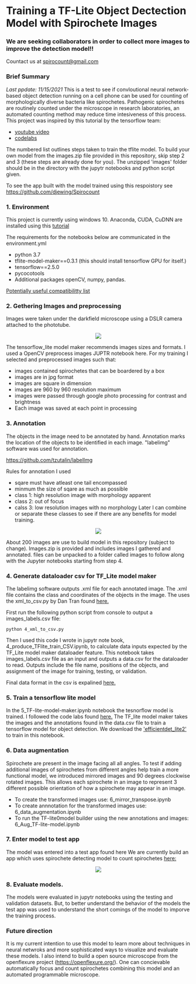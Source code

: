 # Training a TF-Lite Object Dectection Model with Spirochete Images

### We are seeking collaborators in order to collect more images to improve the detection model!!
Countact us at spirocount@gmail.com

### Brief Summary
*Last ppdate: 11/15/2021*
This is a test to see if convloutional neural network-based object detection running on a cell phone can be used for counting of morphologically diverse bacteria like spirochetes. Pathogenic spirochetes are routinely counted under the microscope in research laboratories, an automated counting method may reduce time intesiveness of this process. This project was inspired by this tutorial by the tensorflow team: 

* [youtube video](https://www.youtube.com/watch?v=vLxn5mOuWAk&t=1529s)
* [codelabs](https://codelabs.developers.google.com/tflite-object-detection-android#0)

The numbered list outlines steps taken to train the tflite model. To build your own model from the images.zip file provided in this repository, skip step 2 and 3 (these steps are already done for you). The unzipped 'images' folder should be in the directory with the jupytr notebooks and python script given.

To see the app built with the model trained using this respoistory see https://github.com/djewing/Spirocount


### 1. Environment

This project is currently using windows 10. Anaconda, CUDA, CuDNN are installed using this [tutorial](https://github.com/EdjeElectronics/TensorFlow-Object-Detection-API-Tutorial-Train-Multiple-Objects-Windows-10)

The requirements for the notebooks below are communicated in the environment.yml
* python 3.7
* tflite-model-maker==0.3.1 (this should install tensorflow GPU for itself.)
* tensorflow==2.5.0
* pycocotools
* Additional packages openCV, numpy, pandas.

[Potentially useful compatibilitty list](https://www.tensorflow.org/install/source#tested_build_configurations)


### 2. Gethering Images and preprocessing

Images were taken under the darkfield microscope using a DSLR camera attached to the phototube.

<p align="center">
  <img src="docs/2.jpg">
</p>

The tensorflow_lite model maker recommends images sizes and formats. I used a OpenCV preprocess images JUPTR notebook here. For my training I selected and preprocessed images such that:
* images contained spirochetes that can be boardered by a box
* images are in jpg format
* images are square in dimension
* images are 960 by 960 resolution maximum 
* images were passed through google photo processing for contrast and brightness
* Each image was saved at each point in processing


### 3. Annotation

The objects in the image need to be annotated by hand. Annotation marks the location of the objects to be identified in each image. "labelimg" software was used for annotation.

https://github.com/tzutalin/labelImg

Rules for annotation I used
* sqare must have atleast one tail encompassed
* minmum the size of sqare as much as possible 
* class 1: high resolution image with morphology apparent
* class 2: out of focus
* calss 3: low resolution images with no morphology
Later I can combine or separate these classes to see if there are any benefits for model training.

<p align="center">
  <img src="docs/labelimg.PNG">
</p>

About 200 images are use to build model in this repository (subject to change). Images.zip is provided and includes images I gathered and annotated. files can be unpacked to a folder called images to follow along with the Jupyter notebooks starting from step 4.


### 4. Generate dataloader csv for TF_Lite model maker

The labelimg software outputs .xml file for each annotated image. The .xml file contains the class and coordinates of the objects in the image. The uses the xml_to_csv.py by Dan Tran found [here.](https://github.com/datitran/raccoon_dataset) 

First run the following python script from console to output a images_labels.csv file:

``
python 4_xml_to_csv.py
``

Then I used this code I wrote in jupytr note book, 4_produce_TFlite_train_CSV.ipynb, to calculate data inputs expected by the TF_Lite model maker dataloader feature. This notebook takes images_labels.csv file as an input and outputs a data.csv for the dataloader to read. Outputs include the file name, positions of the objects, and assignment of the image for training, testing, or validation.

Final data format in the csv is expalined [here.](https://www.tensorflow.org/lite/tutorials/model_maker_object_detection)


### 5. Train a tensorflow lite model

In the 5_TF-lite-model-maker.ipynb notebook the tesnorflow model is trained. I followed the code labs found [here.](https://www.tensorflow.org/lite/tutorials/model_maker_object_detection) The TF_lite model maker takes the images and the annotations found in the data.csv file to train a tensorflow model for object detection. We download the ['efficientdet_lite2'](https://arxiv.org/abs/1911.09070) to train in this notebook.


### 6. Data augmentation

Spirochete are present in the image facing all all angles. To test if adding additional images of spirochetes from different angles help train a more functional model, we introduced mirrored images and 90 degrees clockwise rotated images. This allows each spirochete in an image to represent 3 different possible orientation of how a spirochete may appear in an image.

* To create the transformed images use: 6_mirror_transpose.ipynb
* To create annnotation for the transformed images use: 6_data_augmentation.ipynb
* To run the TF-lite0model builder using the new annotations and images: 6_Aug_TF-lite-model.ipynb

### 7. Enter model to test app

The model was entered into a test app found here
We are currently build an app which uses spirochete detecting model to count spirochetes [here:](https://github.com/djewing/Spirocount)

<p align="center">
  <img src="docs/afterdetct.png">
</p>

### 8. Evaluate models. 

The models were evaluated in jupytr notebooks using the testing and validation datasets. But, to better understand the behavior of the models the test app was used to understand the short comings of the model to imporve the training process. 


### Future direction

It is my current intention to use this model to learn more about techniques in neural netwroks and more sophisticated ways to visualize and evaluate these models. I also intend to build a open source microscope from the openflexure project (https://openflexure.org/). One can concievable automatically focus and count spirochetes combining this model and an automated programmable microscope. 
